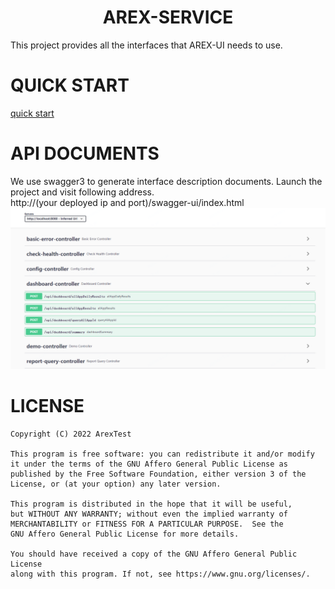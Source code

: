 <div align="center"><h1>AREX-SERVICE</h1></div>


This project provides all the interfaces that AREX-UI needs to use. 

# QUICK START
[quick start](https://github.com/arextest/dev-ops#arex-install)
# API DOCUMENTS
We use swagger3 to generate interface description documents. 
Launch the project and visit following address.\
http://(your deployed ip and port)/swagger-ui/index.html\
![avatar](documents/screenshots/swagger.png)
# LICENSE
```text
Copyright (C) 2022 ArexTest

This program is free software: you can redistribute it and/or modify
it under the terms of the GNU Affero General Public License as
published by the Free Software Foundation, either version 3 of the
License, or (at your option) any later version.

This program is distributed in the hope that it will be useful,
but WITHOUT ANY WARRANTY; without even the implied warranty of
MERCHANTABILITY or FITNESS FOR A PARTICULAR PURPOSE.  See the
GNU Affero General Public License for more details.

You should have received a copy of the GNU Affero General Public License
along with this program. If not, see https://www.gnu.org/licenses/.
```